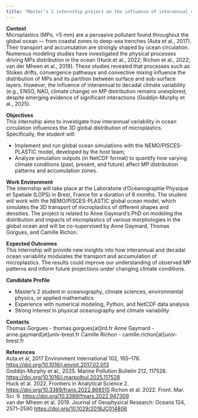```yaml
---
title: "Master’s 2 internship project on the influence of interannual variability in ocean circulation on the 3D distribution of microplastics"
---
```

**Context**  
Microplastics (MPs, <5 mm) are a pervasive pollutant found throughout the global ocean — from coastal zones to deep-sea trenches (Auta et al., 2017). Their transport and accumulation are strongly shaped by ocean circulation. Numerous modeling studies have investigated the physical processes driving MPs distribution in the ocean (Huck et al., 2022; Richon et al., 2022; van der Mheen et al., 2019). These studies revealed that processes such as Stokes drifts, convergence pathways and convective mixing influence the distribution of MPs and its partition between surface and sub-surface layers. However, the influence of interannual to decadal climate variability (e.g., ENSO, NAO, climate change) on MP distribution remains unexplored, despite emerging evidence of significant interactions  (Goddijn-Murphy et al., 2025). 

**Objectives**  
This internship aims to investigate how interannual variability in ocean circulation influences the 3D global distribution of microplastics. Specifically, the student will:
- Implement and run global ocean simulations with the NEMO/PISCES-PLASTIC model, developed by the host team;
- Analyze simulation outputs (in NetCDF format) to quantify how varying climate conditions (past, present, and future) affect MP distribution patterns and accumulation zones.

**Work Environment**  
The internship will take place at the Laboratoire d’Océanographie Physique et Spatiale (LOPS) in Brest, France for a duration of 6 months. The student will work with the NEMO/PISCES-PLASTIC global ocean model, which simulates the 3D transport of microplastics of different shapes and densities. The project is related to Anne Gaymard’s PhD on modeling the distribution and impacts of microplastics of various morphologies in the global ocean and will be co-supervised by Anne Gaymard, Thomas Gorgues, and Camille Richon.

**Expected Outcomes**  
This internship will provide new insights into how interannual and decadal ocean variability modulates the transport and accumulation of microplastics. The results could improve our understanding of observed MP patterns and inform future projections under changing climate conditions.

**Candidate Profile**  
- Master’s 2 student in oceanography, climate sciences, environmental physics, or applied mathematics
- Experience with numerical modeling, Python, and NetCDF data analysis
- Strong interest in physical oceanography and climate variability

**Contacts**  
Thomas Gorgues - thomas.gorgues[at]ird.fr
Anne Gaymard - anne.gaymard[at]univ-brest.fr
Camille Richon - camille.richon[at]univ-brest.fr

**References**  
Auta.et al, 2017 Environment International 102, 165–176. https://doi.org/10.1016/j.envint.2017.02.013  
Goddijn-Murphy et al., 2025. Marine Pollution Bulletin 212, 117528. https://doi.org/10.1016/j.marpolbul.2025.117528  
Huck et al. 2022. Frontiers in Analytical Science 2. https://doi.org/10.3389/frans.2022.868515 
Richon et al. 2022. Front. Mar. Sci. 9. https://doi.org/10.3389/fmars.2022.947309  
van der Mheen et al. 2019. Journal of Geophysical Research: Oceans 124, 2571–2590 https://doi.org/10.1029/2018JC014806